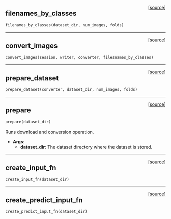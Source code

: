 <span style="float:right;">[[source]](https://github.com/polyaxon/polyaxon/blob/master/polyaxon/datasets/flowers17.py#L46)</span>

## filenames_by_classes


```python
filenames_by_classes(dataset_dir, num_images, folds)
```


----

<span style="float:right;">[[source]](https://github.com/polyaxon/polyaxon/blob/master/polyaxon/datasets/flowers17.py#L70)</span>

## convert_images


```python
convert_images(session, writer, converter, filesnames_by_classes)
```


----

<span style="float:right;">[[source]](https://github.com/polyaxon/polyaxon/blob/master/polyaxon/datasets/flowers17.py#L92)</span>

## prepare_dataset


```python
prepare_dataset(converter, dataset_dir, num_images, folds)
```


----

<span style="float:right;">[[source]](https://github.com/polyaxon/polyaxon/blob/master/polyaxon/datasets/flowers17.py#L128)</span>

## prepare


```python
prepare(dataset_dir)
```


Runs download and conversion operation.

- __Args__:
	- __dataset_dir__: The dataset directory where the dataset is stored.


----

<span style="float:right;">[[source]](https://github.com/polyaxon/polyaxon/blob/master/polyaxon/datasets/flowers17.py#L161)</span>

## create_input_fn


```python
create_input_fn(dataset_dir)
```


----

<span style="float:right;">[[source]](https://github.com/polyaxon/polyaxon/blob/master/polyaxon/datasets/flowers17.py#L166)</span>

## create_predict_input_fn


```python
create_predict_input_fn(dataset_dir)
```
